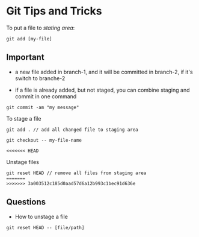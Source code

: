 # Git Tips and Tricks

To put a file to *stating area*:
```
git add [my-file]

```
## Important
- a new file added in branch-1, and it will be committed in branch-2, if it's switch to branche-2

- if a file is already added, but not staged, you can combine staging and commit in one command
```
git commit -am "my message"
```

To stage a file
```
git add . // add all changed file to staging area

git checkout -- my-file-name

<<<<<<< HEAD
```

Unstage files

```
git reset HEAD // remove all files from staging area
=======
>>>>>>> 3a003512c185d0aad57d6a12b993c1bec91d636e

```

## Questions

- How to unstage a file

```
git reset HEAD -- [file/path]
```
